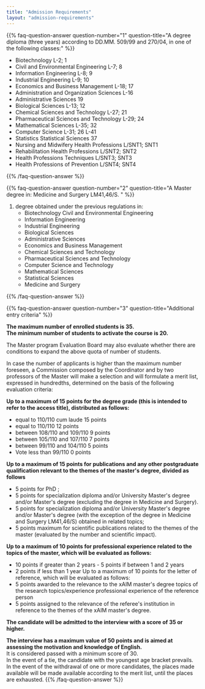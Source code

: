 ```yaml
---
title: "Admission Requirements"
layout: "admission-requirements"
---
```


{{% faq-question-answer question-number="1" question-title="A degree diploma (three years) according to DD.MM. 509/99 and 270/04, in one of the following classes:" %}}

- Biotechnology L-2; 1 
- Civil and Environmental Engineering L-7; 8
- Information Engineering L-8; 9 
- Industrial Engineering L-9; 10
- Economics and Business Management L-18; 17 
- Administration and Organization Sciences L-16 
- Administrative Sciences 19 
- Biological Sciences L-13; 12 
- Chemical Sciences and Technology L-27; 21
- Pharmaceutical Sciences and Technology L-29; 24 
- Mathematical Sciences L-35; 32 
- Computer Science L-31; 26 L-41 
- Statistics Statistical Sciences 37 
- Nursing and Midwifery Health Professions L/SNT1; SNT1
- Rehabilitation Health Professions L/SNT2; SNT2 
- Health Professions Techniques L/SNT3; SNT3 
- Health Professions of Prevention L/SNT4; SNT4

{{% /faq-question-answer %}}

{{% faq-question-answer question-number="2" question-title="A Master degree in:  Medicine and Surgery LM41,46/S. " %}}

1. degree obtained under the previous regulations in:
	- Biotechnology Civil and Environmental Engineering 
	- Information Engineering 
	- Industrial Engineering 
	- Biological Sciences 
	- Administrative Sciences 
	- Economics and Business Management 
	- Chemical Sciences and Technology 
	- Pharmaceutical Sciences and Technology 
	- Computer Science and Technology 
	- Mathematical Sciences 
	- Statistical Sciences 
	- Medicine and Surgery

{{% /faq-question-answer %}}

{{% faq-question-answer question-number="3" question-title="Additional entry criteria" %}}

**The maximum number of enrolled students is 35.  
The minimum number of students to activate the course is 20.**
 
The Master program Evaluation Board may also evaluate whether there are conditions to expand the above quota of number of students.

In case the number of applicants is higher than the maximum number foreseen, a Commission composed by the Coordinator and by two professors of the Master will make a selection and will formulate a merit list, expressed in hundredths, determined on the basis of the following evaluation criteria:

**Up to a maximum of 15 points for the degree grade (this is intended to refer to the access title), distributed as follows:**
 - equal to 110/110 cum laude 15 points 
 - equal to 110/110 12 points
 - between 108/110 and 109/110 9 points 
 - between 105/110 and 107/110 7 points
 - between 99/110 and 104/110 5 points 
 - Vote less than 99/110 0 points

**Up to a maximum of 15 points for publications and any other postgraduate qualification relevant to the themes of the master's degree, divided as follows**
- 5 points for PhD ;
- 5 points for specialization diploma and/or University Master's degree and/or Master's degree (excluding the degree in Medicine and Surgery).
- 5 points for specialization diploma and/or University Master's degree and/or Master's degree (with the exception of the degree in Medicine and Surgery LM41,46/S) obtained in related topics;
- 5 points maximum for scientific publications related to the themes of the master (evaluated by the number and scientific impact).

**Up to a maximum of 10 points for professional experience related to the topics of the master, which will be evaluated as follows:**
- 10 points if greater than 2 years - 5 points if between 1 and 2 years
- 2 points if less than 1 year
Up to a maximum of 10 points for the letter of reference, which will be evaluated as follows:
- 5 points awarded to the relevance to the xAIM master's degree topics of the research topics/experience professional experience of the reference person
- 5 points assigned to the relevance of the referee's institution in reference to the themes of the
xAIM master's degree.

**The candidate will be admitted to the interview with a score of 35 or higher.**  

**The interview has a maximum value of 50 points and is aimed at assessing the motivation and knowledge of English.**    
It is considered passed with a minimum score of 30.  
In the event of a tie, the candidate with the youngest age bracket prevails.  
In the event of the withdrawal of one or more candidates, the places made available will be made available according to the merit list, until the places are exhausted.
{{% /faq-question-answer %}}

